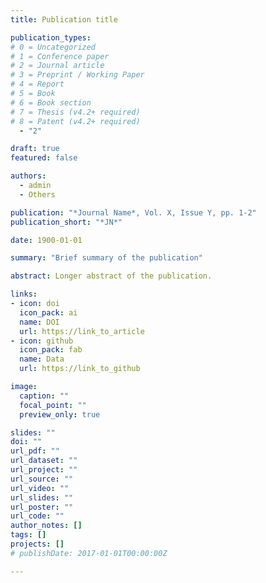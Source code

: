 ```yaml
---
title: Publication title

publication_types:
# 0 = Uncategorized
# 1 = Conference paper
# 2 = Journal article
# 3 = Preprint / Working Paper
# 4 = Report
# 5 = Book
# 6 = Book section
# 7 = Thesis (v4.2+ required)
# 8 = Patent (v4.2+ required)
  - "2"

draft: true
featured: false

authors:
  - admin
  - Others

publication: "*Journal Name*, Vol. X, Issue Y, pp. 1-2"
publication_short: "*JN*"

date: 1900-01-01

summary: "Brief summary of the publication"

abstract: Longer abstract of the publication.

links:
- icon: doi
  icon_pack: ai
  name: DOI
  url: https://link_to_article
- icon: github
  icon_pack: fab
  name: Data
  url: https://link_to_github

image:
  caption: ""
  focal_point: ""
  preview_only: true

slides: ""
doi: ""
url_pdf: ""
url_dataset: ""
url_project: ""
url_source: ""
url_video: ""
url_slides: ""
url_poster: ""
url_code: ""
author_notes: []
tags: []
projects: []
# publishDate: 2017-01-01T00:00:00Z

---
```

